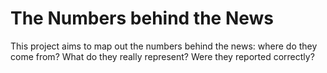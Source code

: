 The Numbers behind the News
===========================

This project aims to map out the numbers behind the news: where do they 
come from? What do they really represent? Were they reported correctly?




